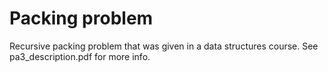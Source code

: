 # Packing problem
Recursive packing problem that was given in a data structures course. See pa3_description.pdf for more info.
